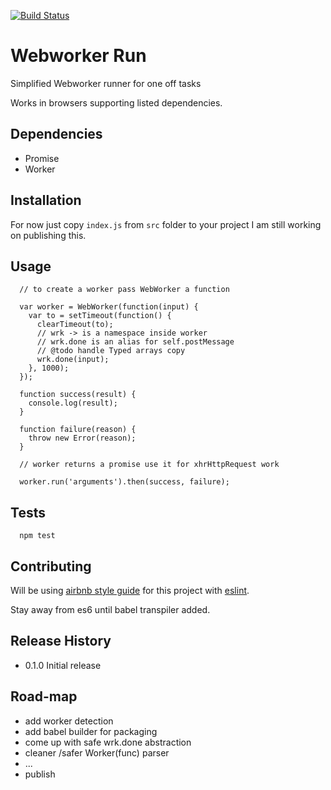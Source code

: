 [![Build Status](https://travis-ci.org/andrewshatnyy/webworker-run.svg?branch=master)](https://travis-ci.org/andrewshatnyy/webworker-run)

Webworker Run
=========

Simplified Webworker runner for one off tasks

Works in browsers supporting listed dependencies.

## Dependencies

* Promise
* Worker

## Installation

For now just copy `index.js` from `src` folder to your project
I am still working on publishing this.

## Usage
      // to create a worker pass WebWorker a function

      var worker = WebWorker(function(input) {
        var to = setTimeout(function() {
          clearTimeout(to);
          // wrk -> is a namespace inside worker
          // wrk.done is an alias for self.postMessage
          // @todo handle Typed arrays copy
          wrk.done(input);  
        }, 1000);
      });

      function success(result) {
        console.log(result);
      }

      function failure(reason) {
        throw new Error(reason);
      }

      // worker returns a promise use it for xhrHttpRequest work

      worker.run('arguments').then(success, failure);

## Tests

      npm test

## Contributing

Will be using [airbnb style guide](https://github.com/airbnb/javascript) for this project with [eslint](http://eslint.org/). 

Stay away from es6 until babel transpiler added.

## Release History

* 0.1.0 Initial release

## Road-map

* add worker detection
* add babel builder for packaging
* come up with safe wrk.done abstraction
* cleaner /safer Worker(func) parser
* ...
* publish